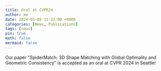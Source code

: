 ```yaml
---
title: Oral at CVPR24
author: me
date: 2024-05-08 11:33:00 +0800
categories: [News, Publications]
tags: [news]
pin: true
math: false
mermaid: false
---
```


Our paper "SpiderMatch: 3D Shape Matching with Global Optimality and Geometric Consistency" is accepted as an oral at CVPR 2024 in Seattle!
